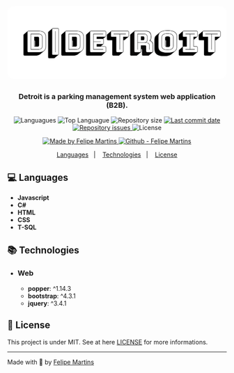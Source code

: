 <h1 align="center">
    <img alt="detroit" src="https://github.com/ifelipesm/detroit/blob/master/Detroit/img/Detroit.png?raw=true"  width="800px" style="border-radius:16px;"/>
</h1>

<h3 align="center" >
  Detroit is a parking management system web application (B2B).
</h3>

<p align="center">
  <img alt="Languagues" src="https://img.shields.io/github/languages/count/ifelipesm/detroit">
  <img alt="Top Languague" src="https://img.shields.io/github/languages/top/ifelipesm/detroit">
  <img alt="Repository size" src="https://img.shields.io/github/repo-size/ifelipesm/detroit">
  <a href="https://github.com/ifelipesm/detroit/commits/master">
    <img alt="Last commit date" src="https://img.shields.io/github/last-commit/ifelipesm/detroit">
  </a>
   <a href="https://github.com/ifelipesm/detroit/issues">
    <img alt="Repository issues" src="https://img.shields.io/github/issues/ifelipesm/detroit">
  </a>
  <img alt="License" src="https://img.shields.io/github/license/ifelipesm/detroit">
</p>
<p align="center">

  <a href="https://github.com/ifelipesm" target="_blank">
    <img alt="Made by Felipe Martins" src="https://img.shields.io/badge/made%20by-Felipe_Martins-informational">
  </a>
  <a href="https://github.com/ifelipesm" target="_blank" >
    <img alt="Github - Felipe Martins" src="https://img.shields.io/badge/Github--%23F8952D?style=social&logo=github">
  </a>
</p>

<p align="center">
  <a href="#computer-languages">Languages</a>&nbsp;&nbsp;&nbsp;|&nbsp;&nbsp;&nbsp;
  <a href="#books-technologies">Technologies</a>&nbsp;&nbsp;&nbsp;|&nbsp;&nbsp;&nbsp;
  <a href="#memo-license">License</a>
</p>

## :computer: Languages

- **Javascript**
- **C#**
- **HTML**
- **CSS**
- **T-SQL**


## :books: Technologies

- ### Web

    * **popper**: ^1.14.3
    * **bootstrap**: ^4.3.1
    * **jquery**:  ^3.4.1


## :memo: License

This project is under MIT. See at here [LICENSE](/LICENSE) for more informations.

---

Made with :blue_heart: by [Felipe Martins](https://github.com/ifelipesm)
